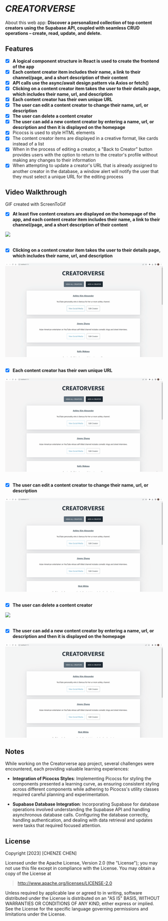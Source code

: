 # *CREATORVERSE*

About this web app: **Discover a personalized collection of top content creators using the Supabase API, coupled with seamless CRUD operations – create, read, update, and delete.**

## Features

<!-- 👉🏿👉🏿👉🏿 Make sure to check off completed functionality below -->
- [x] **A logical component structure in React is used to create the frontend of the app**
- [x] **Each content creator item includes their name, a link to their channel/page, and a short description of their content**
- [x] **API calls use the async/await design pattern via Axios or fetch()**
- [x] **Clicking on a content creator item takes the user to their details page, which includes their name, url, and description**
- [x] **Each content creator has their own unique URL**
- [x] **The user can edit a content creator to change their name, url, or description**
- [x] **The user can delete a content creator**
- [x] **The user can add a new content creator by entering a name, url, or description and then it is displayed on the homepage**
- [x] Picocss is used to style HTML elements
- [x] The content creator items are displayed in a creative format, like cards instead of a list
- [x] When in the process of editing a creator, a "Back to Creator" button provides users with the option to return to the creator's profile without making any changes to their information
- [x] When attempting to update a creator's URL that is already assigned to another creator in the database, a window alert will notify the user that they must select a unique URL for the editing process

## Video Walkthrough

GIF created with ScreenToGif

- [x] **At least five content creators are displayed on the homepage of the app, and each content creator item includes their name, a link to their channel/page, and a short description of their content**

![](https://github.com/chennychenze/creatorverse/blob/main/1.gif)
<br>
<br>

- [x] **Clicking on a content creator item takes the user to their details page, which includes their name, url, and description**
      
![](https://github.com/chennychenze/creatorverse/blob/main/2.gif)
<br>
<br>

- [x] **Each content creator has their own unique URL**

![](https://github.com/chennychenze/creatorverse/blob/main/3.gif)
<br>
<br>

- [x] **The user can edit a content creator to change their name, url, or description**

![](https://github.com/chennychenze/creatorverse/blob/main/4.gif)
<br>
<br>

- [x] **The user can delete a content creator**

![](https://github.com/chennychenze/creatorverse/blob/main/5.gif)
<br>
<br>

- [x] **The user can add a new content creator by entering a name, url, or description and then it is displayed on the homepage**

![](https://github.com/chennychenze/creatorverse/blob/main/6.gif)


## Notes

While working on the Creatorverse app project, several challenges were encountered, each providing valuable learning experiences:

- **Integration of Picocss Styles**:
Implementing Picocss for styling the components presented a learning curve, as ensuring consistent styling across different components while adhering to Picocss's utility classes required careful planning and experimentation.

- **Supabase Database Integration**:
Incorporating Supabase for database operations involved understanding the Supabase API and handling asynchronous database calls. Configuring the database correctly, handling authentication, and dealing with data retrieval and updates were tasks that required focused attention.
## License

Copyright [2023] [CHENZE CHEN]

Licensed under the Apache License, Version 2.0 (the "License"); you may not use this file except in compliance with the License. You may obtain a copy of the License at

> http://www.apache.org/licenses/LICENSE-2.0

Unless required by applicable law or agreed to in writing, software distributed under the License is distributed on an "AS IS" BASIS, WITHOUT WARRANTIES OR CONDITIONS OF ANY KIND, either express or implied. See the License for the specific language governing permissions and limitations under the License.

